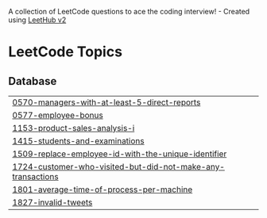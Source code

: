 A collection of LeetCode questions to ace the coding interview! - Created using [LeetHub v2](https://github.com/arunbhardwaj/LeetHub-2.0)
<!---LeetCode Topics Start-->
# LeetCode Topics
## Database
|  |
| ------- |
| [0570-managers-with-at-least-5-direct-reports](https://github.com/Atir-Suhail/LeetCode/tree/master/0570-managers-with-at-least-5-direct-reports) |
| [0577-employee-bonus](https://github.com/Atir-Suhail/LeetCode/tree/master/0577-employee-bonus) |
| [1153-product-sales-analysis-i](https://github.com/Atir-Suhail/LeetCode/tree/master/1153-product-sales-analysis-i) |
| [1415-students-and-examinations](https://github.com/Atir-Suhail/LeetCode/tree/master/1415-students-and-examinations) |
| [1509-replace-employee-id-with-the-unique-identifier](https://github.com/Atir-Suhail/LeetCode/tree/master/1509-replace-employee-id-with-the-unique-identifier) |
| [1724-customer-who-visited-but-did-not-make-any-transactions](https://github.com/Atir-Suhail/LeetCode/tree/master/1724-customer-who-visited-but-did-not-make-any-transactions) |
| [1801-average-time-of-process-per-machine](https://github.com/Atir-Suhail/LeetCode/tree/master/1801-average-time-of-process-per-machine) |
| [1827-invalid-tweets](https://github.com/Atir-Suhail/LeetCode/tree/master/1827-invalid-tweets) |
<!---LeetCode Topics End-->